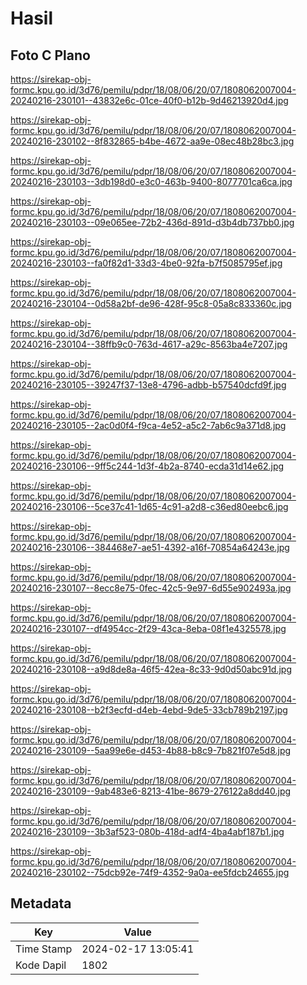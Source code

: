 # Hasil

## Foto C Plano

https://sirekap-obj-formc.kpu.go.id/3d76/pemilu/pdpr/18/08/06/20/07/1808062007004-20240216-230101--43832e6c-01ce-40f0-b12b-9d46213920d4.jpg

https://sirekap-obj-formc.kpu.go.id/3d76/pemilu/pdpr/18/08/06/20/07/1808062007004-20240216-230102--8f832865-b4be-4672-aa9e-08ec48b28bc3.jpg

https://sirekap-obj-formc.kpu.go.id/3d76/pemilu/pdpr/18/08/06/20/07/1808062007004-20240216-230103--3db198d0-e3c0-463b-9400-8077701ca6ca.jpg

https://sirekap-obj-formc.kpu.go.id/3d76/pemilu/pdpr/18/08/06/20/07/1808062007004-20240216-230103--09e065ee-72b2-436d-891d-d3b4db737bb0.jpg

https://sirekap-obj-formc.kpu.go.id/3d76/pemilu/pdpr/18/08/06/20/07/1808062007004-20240216-230103--fa0f82d1-33d3-4be0-92fa-b7f5085795ef.jpg

https://sirekap-obj-formc.kpu.go.id/3d76/pemilu/pdpr/18/08/06/20/07/1808062007004-20240216-230104--0d58a2bf-de96-428f-95c8-05a8c833360c.jpg

https://sirekap-obj-formc.kpu.go.id/3d76/pemilu/pdpr/18/08/06/20/07/1808062007004-20240216-230104--38ffb9c0-763d-4617-a29c-8563ba4e7207.jpg

https://sirekap-obj-formc.kpu.go.id/3d76/pemilu/pdpr/18/08/06/20/07/1808062007004-20240216-230105--39247f37-13e8-4796-adbb-b57540dcfd9f.jpg

https://sirekap-obj-formc.kpu.go.id/3d76/pemilu/pdpr/18/08/06/20/07/1808062007004-20240216-230105--2ac0d0f4-f9ca-4e52-a5c2-7ab6c9a371d8.jpg

https://sirekap-obj-formc.kpu.go.id/3d76/pemilu/pdpr/18/08/06/20/07/1808062007004-20240216-230106--9ff5c244-1d3f-4b2a-8740-ecda31d14e62.jpg

https://sirekap-obj-formc.kpu.go.id/3d76/pemilu/pdpr/18/08/06/20/07/1808062007004-20240216-230106--5ce37c41-1d65-4c91-a2d8-c36ed80eebc6.jpg

https://sirekap-obj-formc.kpu.go.id/3d76/pemilu/pdpr/18/08/06/20/07/1808062007004-20240216-230106--384468e7-ae51-4392-a16f-70854a64243e.jpg

https://sirekap-obj-formc.kpu.go.id/3d76/pemilu/pdpr/18/08/06/20/07/1808062007004-20240216-230107--8ecc8e75-0fec-42c5-9e97-6d55e902493a.jpg

https://sirekap-obj-formc.kpu.go.id/3d76/pemilu/pdpr/18/08/06/20/07/1808062007004-20240216-230107--df4954cc-2f29-43ca-8eba-08f1e4325578.jpg

https://sirekap-obj-formc.kpu.go.id/3d76/pemilu/pdpr/18/08/06/20/07/1808062007004-20240216-230108--a9d8de8a-46f5-42ea-8c33-9d0d50abc91d.jpg

https://sirekap-obj-formc.kpu.go.id/3d76/pemilu/pdpr/18/08/06/20/07/1808062007004-20240216-230108--b2f3ecfd-d4eb-4ebd-9de5-33cb789b2197.jpg

https://sirekap-obj-formc.kpu.go.id/3d76/pemilu/pdpr/18/08/06/20/07/1808062007004-20240216-230109--5aa99e6e-d453-4b88-b8c9-7b821f07e5d8.jpg

https://sirekap-obj-formc.kpu.go.id/3d76/pemilu/pdpr/18/08/06/20/07/1808062007004-20240216-230109--9ab483e6-8213-41be-8679-276122a8dd40.jpg

https://sirekap-obj-formc.kpu.go.id/3d76/pemilu/pdpr/18/08/06/20/07/1808062007004-20240216-230109--3b3af523-080b-418d-adf4-4ba4abf187b1.jpg

https://sirekap-obj-formc.kpu.go.id/3d76/pemilu/pdpr/18/08/06/20/07/1808062007004-20240216-230102--75dcb92e-74f9-4352-9a0a-ee5fdcb24655.jpg


## Metadata

| Key        | Value               |
| ---------- | ------------------- |
| Time Stamp | 2024-02-17 13:05:41 |
| Kode Dapil | 1802                |



